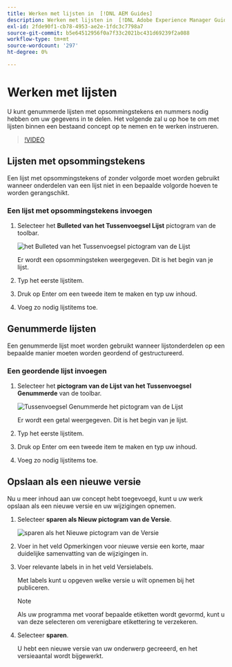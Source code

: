 ```yaml
---
title: Werken met lijsten in  [!DNL AEM Guides]
description: Werken met lijsten in  [!DNL Adobe Experience Manager Guides]
exl-id: 2fde90f1-cb78-4953-ae2e-1fdc3c7798a7
source-git-commit: b5e64512956f0a7f33c2021bc431d69239f2a088
workflow-type: tm+mt
source-wordcount: '297'
ht-degree: 0%

---
```


# Werken met lijsten

U kunt genummerde lijsten met opsommingstekens en nummers nodig hebben om uw gegevens in te delen. Het volgende zal u op hoe te om met lijsten binnen een bestaand concept op te nemen en te werken instrueren.

>[!VIDEO](https://video.tv.adobe.com/v/336658?quality=12&learn=on)

## Lijsten met opsommingstekens

Een lijst met opsommingstekens of zonder volgorde moet worden gebruikt wanneer onderdelen van een lijst niet in een bepaalde volgorde hoeven te worden gerangschikt.

### Een lijst met opsommingstekens invoegen

1. Selecteer het **Bulleted van het Tussenvoegsel Lijst** pictogram van de toolbar.

   ![ het Bulleted van het Tussenvoegsel pictogram van de Lijst ](images/lesson-6/insert-bulleted-list.png)

   Er wordt een opsommingsteken weergegeven. Dit is het begin van je lijst.

1. Typ het eerste lijstitem.
1. Druk op Enter om een tweede item te maken en typ uw inhoud.
1. Voeg zo nodig lijstitems toe.

## Genummerde lijsten

Een genummerde lijst moet worden gebruikt wanneer lijstonderdelen op een bepaalde manier moeten worden geordend of gestructureerd.

### Een geordende lijst invoegen

1. Selecteer het **pictogram van de Lijst van het Tussenvoegsel Genummerde** van de toolbar.

   ![ Tussenvoegsel Genummerde het pictogram van de Lijst ](images/lesson-6/insert-numbered-list.png)

   Er wordt een getal weergegeven. Dit is het begin van je lijst.

1. Typ het eerste lijstitem.
1. Druk op Enter om een tweede item te maken en typ uw inhoud.
1. Voeg zo nodig lijstitems toe.

## Opslaan als een nieuwe versie

Nu u meer inhoud aan uw concept hebt toegevoegd, kunt u uw werk opslaan als een nieuwe versie en uw wijzigingen opnemen.

1. Selecteer **sparen als Nieuw pictogram van de Versie**.

   ![ sparen als het Nieuwe pictogram van de Versie ](images/common/save-as-new-version.png)

1. Voer in het veld Opmerkingen voor nieuwe versie een korte, maar duidelijke samenvatting van de wijzigingen in.
1. Voer relevante labels in in het veld Versielabels.

   Met labels kunt u opgeven welke versie u wilt opnemen bij het publiceren.

   >[!NOTE]
   > 
   > Als uw programma met vooraf bepaalde etiketten wordt gevormd, kunt u van deze selecteren om verenigbare etikettering te verzekeren.

1. Selecteer **sparen**.

   U hebt een nieuwe versie van uw onderwerp gecreeerd, en het versieaantal wordt bijgewerkt.
